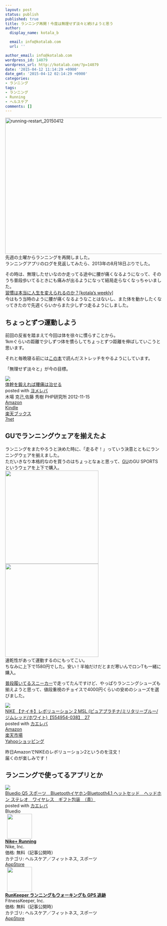 ```yaml
---
layout: post
status: publish
published: true
title: ランニング再開！今度は無理せず淡々と続けようと思う
author:
  display_name: kotala_b

  email: info@kotalab.com
  url: ''

author_email: info@kotalab.com
wordpress_id: 14079
wordpress_url: http://kotalab.com/?p=14079
date: '2015-04-12 11:14:29 +0900'
date_gmt: '2015-04-12 02:14:29 +0900'
categories:
- ランニング
tags:
- ランニング
- Running
- ヘルスケア
comments: []
---
```

<p><img src="http://kotalab.com/wp-content/uploads/2015/04/running-restart_20150412-780x439.png" alt="running-restart_20150412" width="780" height="439" class="aligncenter size-large wp-image-14089" /><br />
先週の土曜からランニングを再開しました。<br />
ランニングアプリのログを見返してみたら、2013年の8月18日ぶりでした。</p>
<p>その時は、無理したせいなのか走ってる途中に腰が痛くなるようになって、そのうち普段歩いてるときにも痛みが出るようになって結局走らなくなっちゃいました。<br />
<a href="http://kotalab.com/weekly-130609">習慣は本当に人生を変えられるのか？[kotala&rsquo;s weekly]</a><br />
今はもう当時のように腰が痛くなるようなことはないし、また体を動かしたくなってきたので先週くらいからまた少しずつ走るようにしました。<br />
<!--more--></p>
<h2>ちょっとずつ運動しよう</h2>
<p>前回の反省を踏まえて今回は体を徐々に慣らすことから。<br />
1kmぐらいの距離で少しずつ体を慣らしてちょっとずつ距離を伸ばしていこうと思います。</p>
<p>それと毎晩寝る前には<a href="http://www.amazon.co.jp/exec/obidos/asin/4569808255/same-22/" rel="nofollow" target="_blank">この本</a>で読んだストレッチをやるようにしています。</p>
<p>「無理せず淡々と」が今の目標。</p>
<div class="booklink-box">
<div class="booklink-image"><a href="http://www.amazon.co.jp/exec/obidos/asin/4569808255/same-22/" rel="nofollow" target="_blank"><img src="http://ecx.images-amazon.com/images/I/41R9XD%2Bcf1L._SL160_.jpg" style="border: none;" /></a></div>
<div class="booklink-info">
<div class="booklink-name"><a href="http://www.amazon.co.jp/exec/obidos/asin/4569808255/same-22/" rel="nofollow" target="_blank">体幹を鍛えれば腰痛は治せる</a>
<div class="booklink-powered-date">posted with <a href="http://yomereba.com" rel="nofollow" target="_blank">ヨメレバ</a></div>
</div>
<div class="booklink-detail">木場 克己,佐藤 秀樹 PHP研究所 2012-11-15    </div>
<div class="booklink-link2">
<div class="shoplinkamazon"><a href="http://www.amazon.co.jp/exec/obidos/asin/4569808255/same-22/" rel="nofollow" target="_blank">Amazon</a></div>
<div class="shoplinkkindle"><a href="http://www.amazon.co.jp/gp/search?keywords=%91%CC%8A%B2%82%F0%92b%82%A6%82%EA%82%CE%8D%98%92%C9%82%CD%8E%A1%82%B9%82%E9&__mk_ja_JP=%83J%83%5E%83J%83i&url=node%3D2275256051&tag=same-22" rel="nofollow" target="_blank">Kindle</a></div>
<div class="shoplinkrakuten"><a href="http://c.af.moshimo.com/af/c/click?a_id=374939&p_id=56&pc_id=56&pl_id=637&s_v=b5Rz2P0601xu&url=http%3A%2F%2Fbooks.rakuten.co.jp%2Frb%2F12055250%2F" rel="nofollow" target="_blank">楽天ブックス</a><img src="http://i.af.moshimo.com/af/i/impression?a_id=374939&p_id=56&pc_id=56&pl_id=637" width="1" height="1" style="border:none;"></div>
<div class="shoplinkseven"><a href="http://ck.jp.ap.valuecommerce.com/servlet/referral?sid=2967684&pid=881104827&vc_url=http%3A%2F%2Fwww.7netshopping.jp%2Fbooks%2Fsearch_result%2F%3Fctgy%3Dbooks%26code%3D4569808255" target="_blank">7net</a><img src="http://atq.ad.valuecommerce.com/servlet/atq/gifbanner?sid=2967684&pid=881104827" height="1" width="1" border="0"></div>
</p></div>
</div>
<div class="booklink-footer"></div>
</div>
<h2>GUでランニングウェアを揃えたよ</h2>
<p>ランニングをまたやろうと決めた時に、「走るぞ！」っていう決意とともにランニングウェアを揃えました。<br />
ただいきなり本格的なのを買うのはちょっとなぁと思って、<a href="http://www.uniqlo.com/jp/store/feature/gu/sports/men/?_ga=1.29440760.659082157.1428104102" target="_blank">GU</a>のGU SPORTSというウェアを上下で購入。<br />
<img src="http://im.uniqlo.com/images/jp/pc/goods/259034/item/09_259034.jpg" width="300" /><br />
<img src="http://im.uniqlo.com/images/jp/pc/goods/261832/item/09_261832.jpg" width="300" /><br />
速乾性があって運動するのにもってこい。<br />
ちなみに上下で1580円でした。安い！半袖だけだとまだ寒いんでロンTも一緒に購入。</p>
<p><a href="http://kotalab.com/gravis-tarmac-hi-cut-mns">普段履いてるスニーカー</a>で走ってたんですけど、やっぱりランニングシューズも揃えようと思って、値段重視のチョイスで4000円くらいの安めのシューズを選びました。</p>
<div class="kaerebalink-box">
<div class="kaerebalink-image"><a href="http://www.amazon.co.jp/exec/obidos/ASIN/B00JUD0Z80/same-22/ref=nosim/" rel="nofollow" target="_blank"><img src="http://ecx.images-amazon.com/images/I/41T9kM3Iq4L._SL160_.jpg" style="border: none;" /></a></div>
<div class="kaerebalink-info">
<div class="kaerebalink-name"><a href="http://www.amazon.co.jp/exec/obidos/ASIN/B00JUD0Z80/same-22/ref=nosim/" rel="nofollow" target="_blank">NIKE 【ナイキ】レボリューション 2 MSL (ピュアプラチナ/ミリタリーブルー/ジムレッド/ホワイト)【554954-038】　27</a>
<div class="kaerebalink-powered-date">posted with <a href="http://kaereba.com" rel="nofollow" target="_blank">カエレバ</a></div>
</div>
<div class="kaerebalink-detail"></div>
<div class="kaerebalink-link1">
<div class="shoplinkamazon"><a href="http://www.amazon.co.jp/gp/search?keywords=NIKE%20%83%8C%83%7B%83%8A%83%85%81%5B%83V%83%87%83%93%202&__mk_ja_JP=%83J%83%5E%83J%83i&tag=same-22" rel="nofollow" target="_blank">Amazon</a></div>
<div class="shoplinkrakuten"><a href="http://c.af.moshimo.com/af/c/click?a_id=374939&p_id=54&pc_id=54&pl_id=616&s_v=b5Rz2P0601xu&url=http%3A%2F%2Fsearch.rakuten.co.jp%2Fsearch%2Fmall%2FNIKE%2520%25E3%2583%25AC%25E3%2583%259C%25E3%2583%25AA%25E3%2583%25A5%25E3%2583%25BC%25E3%2582%25B7%25E3%2583%25A7%25E3%2583%25B3%25202%2F-%2Ff.1-p.1-s.1-sf.0-st.A-v.2%3Fx%3D0" rel="nofollow" target="_blank">楽天市場</a><img src="http://i.af.moshimo.com/af/i/impression?a_id=374939&p_id=54&pc_id=54&pl_id=616" width="1" height="1" style="border:none;"></div>
<div class="shoplinkyahoo"><a href="http://ck.jp.ap.valuecommerce.com/servlet/referral?sid=2967684&pid=881104827&vc_url=http%3A%2F%2Fsearch.shopping.yahoo.co.jp%2Fsearch%3Fp%3DNIKE%2520%25E3%2583%25AC%25E3%2583%259C%25E3%2583%25AA%25E3%2583%25A5%25E3%2583%25BC%25E3%2582%25B7%25E3%2583%25A7%25E3%2583%25B3%25202" rel="nofollow"  target="_blank">Yahooショッピング<img src="http://ad.jp.ap.valuecommerce.com/servlet/gifbanner?sid=2967684&pid=881104827" height="1" width="1" border="0"></a></div>
</div>
</div>
<div class="booklink-footer" style="clear: left"></div>
</div>
<p>昨日AmazonでNIKEのレボリューション2というのを注文！<br />
届くのが楽しみです！</p>
<h2 class="app">ランニングで使ってるアプリとか</h2>
<div class="kaerebalink-box">
<div class="kaerebalink-image"><a href="http://www.amazon.co.jp/exec/obidos/ASIN/B00QBRDL3Y/same-22/ref=nosim/" rel="nofollow" target="_blank"><img src="http://ecx.images-amazon.com/images/I/31tkglXC3-L._SL160_.jpg" style="border: none;" /></a></div>
<div class="kaerebalink-info">
<div class="kaerebalink-name"><a href="http://www.amazon.co.jp/exec/obidos/ASIN/B00QBRDL3Y/same-22/ref=nosim/" rel="nofollow" target="_blank">Bluedio Q5 スポーツ　BluetoothイヤホンBluetooth4.1 ヘットセッド　ヘッドホン ステレオ　ワイヤレス　ギフト包装　（青）</a>
<div class="kaerebalink-powered-date">posted with <a href="http://kaereba.com" rel="nofollow" target="_blank">カエレバ</a></div>
</div>
<div class="kaerebalink-detail"> Bluedio     </div>
<div class="kaerebalink-link1"></div>
</div>
<div class="booklink-footer" style="clear: left"></div>
</div>
<div class="applink">
<div class="applinkimg"><a href="https://itunes.apple.com/jp/app/nike+-running/id387771637?mt=8&uo=4&at=10l4yU" rel="nofollow" target="_blank"><img hspace="6" src="http://a929.phobos.apple.com/us/r30/Purple5/v4/6b/bf/aa/6bbfaa04-2378-e6b3-1b0f-55be4693ce03/mzl.oqucbhdc.png" width="80" /></a></div>
<div class="applinktext">
<div class="applinktitle"><strong><a href="https://itunes.apple.com/jp/app/nike+-running/id387771637?mt=8&uo=4&at=10l4yU" rel="nofollow" target="_blank">Nike+ Running</a></strong></div>
<div class="applinkinfo">Nike, Inc.</div>
<div class="applinkinfo">価格: 無料（記事公開時）</div>
<div class="applinkinfo">カテゴリ: ヘルスケア／フィットネス, スポーツ</div>
</div>
<div class="clear"></div>
<div class="appstorelink"><a href="https://itunes.apple.com/jp/app/nike+-running/id387771637?mt=8&uo=4&at=10l4yU" rel="nofollow" target="_blank">AppStore</a></div>
</div>
<div class="applink">
<div class="applinkimg"><a href="https://itunes.apple.com/jp/app/runkeeper-ranningumou-okingumo/id300235330?mt=8&uo=4&at=10l4yU" rel="nofollow" target="_blank"><img hspace="6" src="http://a126.phobos.apple.com/us/r30/Purple1/v4/0b/db/0f/0bdb0f1b-51eb-fb07-2f8f-12781594f79a/mzl.vomvalra.png" width="80" /></a></div>
<div class="applinktext">
<div class="applinktitle"><strong><a href="https://itunes.apple.com/jp/app/runkeeper-ranningumou-okingumo/id300235330?mt=8&uo=4&at=10l4yU" rel="nofollow" target="_blank">RunKeeper ランニングもウォーキングも GPS 追跡</a></strong></div>
<div class="applinkinfo">FitnessKeeper, Inc.</div>
<div class="applinkinfo">価格: 無料（記事公開時）</div>
<div class="applinkinfo">カテゴリ: ヘルスケア／フィットネス, スポーツ</div>
</div>
<div class="clear"></div>
<div class="appstorelink"><a href="https://itunes.apple.com/jp/app/runkeeper-ranningumou-okingumo/id300235330?mt=8&uo=4&at=10l4yU" rel="nofollow" target="_blank">AppStore</a></div>
</div>
